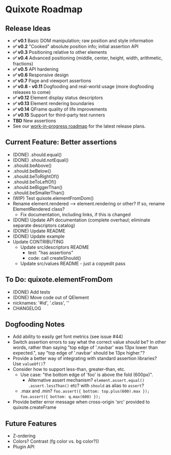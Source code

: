 # Quixote Roadmap

## Release Ideas

* **✅ v0.1** Basic DOM manipulation; raw position and style information
* **✅ v0.2** "Cooked" absolute position info; initial assertion API
* **✅ v0.3** Positioning relative to other elements
* **✅ v0.4** Advanced positioning (middle, center, height, width, arithmetic, fractions)
* **✅ v0.5** API hardening
* **✅ v0.6** Responsive design
* **✅ v0.7** Page and viewport assertions
* **✅ v0.8 - v0.11** Dogfooding and real-world usage (more dogfooding releases to come)
* **✅ v0.12** Element display status descriptors
* **✅ v0.13** Element rendering boundaries
* **✅ v0.14** QFrame quality of life improvements
* **✅ v0.15** Support for third-party test runners
* **TBD** New assertions
* See our [work-in-progress roadmap](https://github.com/jamesshore/quixote/blob/master/ROADMAP.md) for the latest release plans.


## Current Feature: Better assertions

* (DONE) .should.equal()
* (DONE) .should.notEqual()
* .should.beAbove()
* .should.beBelow()
* .should.beToRightOf()
* .should.beToLeftOf()
* .should.beBiggerThan()
* .should.beSmallerThan()
* (WIP) Test quixote.elementFromDom()
* Rename element.rendered --> element.rendering or other? If so, rename ElementRendered class?
	* Fix documentation, including links, if this is changed
* (DONE) Update API documentation (complete overhaul; eliminate separate descriptors catalog)
* (DONE) Update README
* (DONE) Update example
* Update CONTRIBUTING
	* Update src/descriptors README
		* test: "has assertions"
		* code: call createShould()
	* Update src/values README - just a copyedit pass


## To Do: quixote.elementFromDom

* (DONE) Add tests
* (DONE) Move code out of QElement
* nicknames: '#id', '.class', '<tag>'
* CHANGELOG


## Dogfooding Notes

* Add ability to easily get font metrics (see issue #44)
* Switch assertion errors to say what the correct value should be? In other words, rather than saying "top edge of '.navbar' was 13px lower than expected.", say "top edge of '.navbar' should be 13px higher."?
* Provide a better way of integrating with standard assertion libraries? Use `valueOf()`?
* Consider how to support less-than, greater-than, etc.
  * Use case: "the bottom edge of 'foo' is above the fold (600px)".
	* Alternative assert mechanism? `element.assert.equal()` `.assert.lessThan()` etc? with `should` as alias to `assert`?
  * .max and .min?  `foo.assert({ bottom: top.plus(600).max });`   `foo.assert({ bottom: q.max(600) });`
* Provide better error message when cross-origin 'src' provided to quixote.createFrame


## Future Features

* Z-ordering
* Colors? Contrast (fg color vs. bg color?))
* Plugin API
